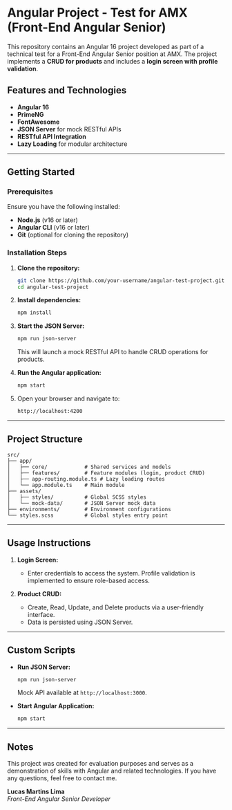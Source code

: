 # Angular Project - Test for AMX (Front-End Angular Senior)

This repository contains an Angular 16 project developed as part of a technical test for a Front-End Angular Senior position at AMX. The project implements a **CRUD for products** and includes a **login screen with profile validation**.

## Features and Technologies

- **Angular 16**
- **PrimeNG**
- **FontAwesome**
- **JSON Server** for mock RESTful APIs
- **RESTful API Integration**
- **Lazy Loading** for modular architecture

---

## Getting Started

### Prerequisites

Ensure you have the following installed:

- **Node.js** (v16 or later)
- **Angular CLI** (v16 or later)
- **Git** (optional for cloning the repository)

### Installation Steps

1. **Clone the repository:**
   ```bash
   git clone https://github.com/your-username/angular-test-project.git
   cd angular-test-project
   ```

2. **Install dependencies:**
   ```bash
   npm install
   ```

3. **Start the JSON Server:**
   ```bash
   npm run json-server
   ```
   This will launch a mock RESTful API to handle CRUD operations for products.

4. **Run the Angular application:**
   ```bash
   npm start
   ```

5. Open your browser and navigate to:
   ```
   http://localhost:4200
   ```

---

## Project Structure

```plaintext
src/
├── app/
│   ├── core/            # Shared services and models
│   ├── features/        # Feature modules (login, product CRUD)
│   ├── app-routing.module.ts # Lazy loading routes
│   └── app.module.ts    # Main module
├── assets/
│   ├── styles/          # Global SCSS styles
│   └── mock-data/       # JSON Server mock data
├── environments/        # Environment configurations
└── styles.scss          # Global styles entry point
```

---

## Usage Instructions

1. **Login Screen:**
   - Enter credentials to access the system. Profile validation is implemented to ensure role-based access.

2. **Product CRUD:**
   - Create, Read, Update, and Delete products via a user-friendly interface.
   - Data is persisted using JSON Server.

---

## Custom Scripts

- **Run JSON Server:**
  ```bash
  npm run json-server
  ```
  Mock API available at `http://localhost:3000`.

- **Start Angular Application:**
  ```bash
  npm start
  ```

---

## Notes

This project was created for evaluation purposes and serves as a demonstration of skills with Angular and related technologies. If you have any questions, feel free to contact me.

**Lucas Martins Lima**  
*Front-End Angular Senior Developer*